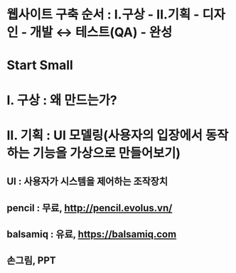 # 웹사이트 구축 순서 : I.구상 - II.기획 - 디자인 - 개발 ↔ 테스트(QA) - 완성
# Start Small

# I. 구상 : 왜 만드는가?

# II. 기획 : UI 모델링(사용자의 입장에서 동작하는 기능을 가상으로 만들어보기)
## UI : 사용자가 시스템을 제어하는 조작장치
## pencil : 무료, http://pencil.evolus.vn/
## balsamiq : 유료, https://balsamiq.com
## 손그림, PPT
